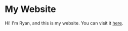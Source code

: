 # My Website
Hi! I'm Ryan, and this is my website.
You can visit it [here](https://onlinePB.github.io/).



